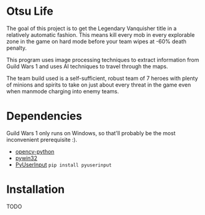 Otsu Life
===========

The goal of this project is to get the Legendary Vanquisher title in a relatively automatic fashion. This means kill every mob in every explorable zone in the game on hard mode before your team wipes at -60% death penalty.

This program uses image processing techniques to extract information from Guild Wars 1 and uses AI techniques to travel through the maps.

The team build used is a self-sufficient, robust team of 7 heroes with plenty of minions and spirits to take on just about every threat in the game even when manmode charging into enemy teams.

Dependencies
===========

Guild Wars 1 only runs on Windows, so that'll probably be the most inconvenient prerequisite :).
- [opencv-python](http://opencv.org/)
- [pywin32](http://sourceforge.net/projects/pywin32/files/pywin32/)
- [PyUserInput](https://github.com/SavinaRoja/PyUserInput) `pip install pyuserinput`

Installation
===========
TODO
